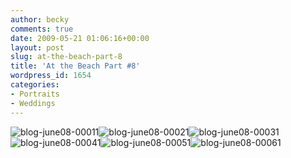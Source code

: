 ```yaml
---
author: becky
comments: true
date: 2009-05-21 01:06:16+00:00
layout: post
slug: at-the-beach-part-8
title: 'At the Beach Part #8'
wordpress_id: 1654
categories:
- Portraits
- Weddings
---
```


![blog-june08-00011](http://beta.beckyjenson.com/wp-content/uploads/2009/05/blog-june08-00011.jpg)![blog-june08-00021](http://beta.beckyjenson.com/wp-content/uploads/2009/05/blog-june08-00021.jpg)![blog-june08-00031](http://beta.beckyjenson.com/wp-content/uploads/2009/05/blog-june08-00031.jpg)![blog-june08-00041](http://beta.beckyjenson.com/wp-content/uploads/2009/05/blog-june08-00041.jpg)![blog-june08-00051](http://beta.beckyjenson.com/wp-content/uploads/2009/05/blog-june08-00051.jpg)![blog-june08-00061](http://beta.beckyjenson.com/wp-content/uploads/2009/05/blog-june08-00061.jpg)
